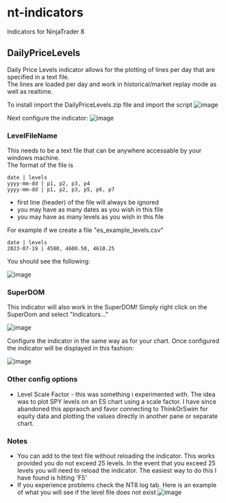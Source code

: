 # nt-indicators
Indicators for NinjaTrader 8 

## DailyPriceLevels
Daily Price Levels indicator allows for the plotting of lines per day that are specified in a text file.  
The lines are loaded per day and work in historical/market replay mode as well as realtime.

To install import the DailyPriceLevels.zip file and import the script
![image](https://github.com/cargocultscience/nt-indicators/assets/28972498/e4bbcbed-1acb-417e-8196-321dfaef4aaf)

Next configure the indicator:
![image](https://github.com/cargocultscience/nt-indicators/assets/28972498/63d68f91-9315-4266-af18-84c5b3088b13)
### LevelFileName
This needs to be a text file that can be anywhere accessable by your windows machine.  
The format of the file is 
```
date | levels
yyyy-mm-dd | p1, p2, p3, p4
yyyy-mm-dd | p1, p2, p3, p5, p6, p7
```
* first line (header) of the file will always be ignored
* you may have as many dates as you wish in this file
* you may have as many levels as you wish in this file

For example if we create a file "es_example_levels.csv"
```
date | levels
2023-07-19 | 4580, 4600.50, 4610.25
```
You should see the following:

![image](https://github.com/cargocultscience/nt-indicators/assets/28972498/7f486dc4-05cb-44c8-a12c-59931c6ce8b2)

### SuperDOM
This indicator will also work in the SuperDOM!  Simply right click on the SuperDom and select "Indicators..."

![image](https://github.com/cargocultscience/nt-indicators/assets/28972498/27ce1814-6ef0-4bcc-87bd-a3f876c90d8e)

Configure the indicator in the same way as for your chart.  Once configured the indicator will be displayed in this fashion:

![image](https://github.com/cargocultscience/nt-indicators/assets/28972498/012694cc-e200-4aac-a0f8-ab8c7de5d569)

### Other config options
* Level Scale Factor - this was something i experimented with.  The idea was to plot SPY levels on an ES chart using a scale factor.  I have since abandoned this appraoch and favor connecting to ThinkOrSwim for equity data and plotting the values directly in another pane or separate chart.

### Notes
* You can add to the text file without reloading the indicator.  This works provided you do not exceed 25 levels.   In the event that you exceed 25 levels you will need to reload the indicator.  The easiest way to do this I have found is hitting 'F5'
* If you experience problems check the NT8 log tab.  Here is an example of what you will see if the level file does not exist ![image](https://github.com/cargocultscience/nt-indicators/assets/28972498/148143ed-ac9c-4d33-9c4a-6bd792cc00ce)







